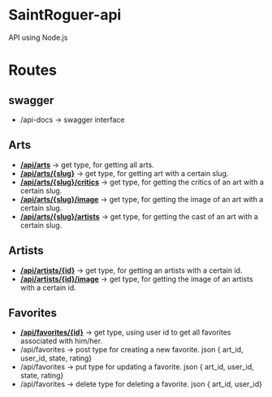 # SaintRoguer-api
API using Node.js

# Routes

## swagger
- /api-docs -> swagger interface

## Arts 
- **[/api/arts](https://trailerama-api.herokuapp.com/api/arts)** -> get type, for getting all arts.
- **[/api/arts/{slug}](https://trailerama-api.herokuapp.com/api/arts/catch-me-if-you-can-2002)** -> get type, for getting art with a certain slug.
- **[/api/arts/{slug}/critics](https://trailerama-api.herokuapp.com/api/arts/catch-me-if-you-can-2002/critics)** -> get type, for getting the critics of an art with a certain slug.
- **[/api/arts/{slug}/image](https://trailerama-api.herokuapp.com/api/arts/catch-me-if-you-can-2002/image)** -> get type, for getting the image of an art with a certain slug.
- **[/api/arts/{slug}/artists](https://trailerama-api.herokuapp.com/api/arts/catch-me-if-you-can-2002/artists)** -> get type, for getting the cast of an art with a certain slug.

## Artists
- **[/api/artists/{id}](https://trailerama-api.herokuapp.com/api/artists/169)** -> get type, for getting an artists with a certain id.
- **[/api/artists/{id}/image](https://trailerama-api.herokuapp.com/api/artists/169/image)** -> get type, for getting the image of an artists with a certain id.

## Favorites
- **[/api/favorites/{id}](https://trailerama-api.herokuapp.com/api/favorites/1)** -> get type, using user id to get all favorites associated with him/her.
- /api/favorites -> post type for creating a new favorite. json { art_id, user_id, state, rating}
- /api/favorites -> put type for updating a favorite. json { art_id, user_id, state, rating}
- /api/favorites -> delete type for deleting a favorite. json { art_id, user_id}



